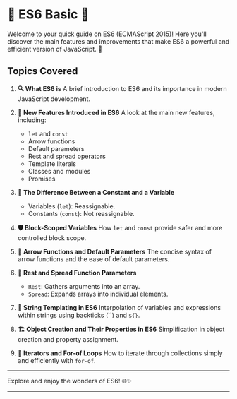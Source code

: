 # 🎉 ES6 Basic 🎉

Welcome to your quick guide on ES6 (ECMAScript 2015)! Here you'll discover the main features and improvements that make ES6 a powerful and efficient version of JavaScript. 🚀

## Topics Covered

1. **🔍 What ES6 is**
   A brief introduction to ES6 and its importance in modern JavaScript development.

2. **🌟 New Features Introduced in ES6**
   A look at the main new features, including:
   - `let` and `const`
   - Arrow functions
   - Default parameters
   - Rest and spread operators
   - Template literals
   - Classes and modules
   - Promises

3. **🔗 The Difference Between a Constant and a Variable**
   - Variables (`let`): Reassignable.
   - Constants (`const`): Not reassignable.

4. **🛡️ Block-Scoped Variables**
   How `let` and `const` provide safer and more controlled block scope.

5. **🎯 Arrow Functions and Default Parameters**
   The concise syntax of arrow functions and the ease of default parameters.

6. **🔄 Rest and Spread Function Parameters**
   - `Rest`: Gathers arguments into an array.
   - `Spread`: Expands arrays into individual elements.

7. **📝 String Templating in ES6**
   Interpolation of variables and expressions within strings using backticks (``) and `${}`.

8. **🏗️ Object Creation and Their Properties in ES6**
   Simplification in object creation and property assignment.

9. **🔁 Iterators and For-of Loops**
   How to iterate through collections simply and efficiently with `for-of`.

---

Explore and enjoy the wonders of ES6! 🌐✨

---